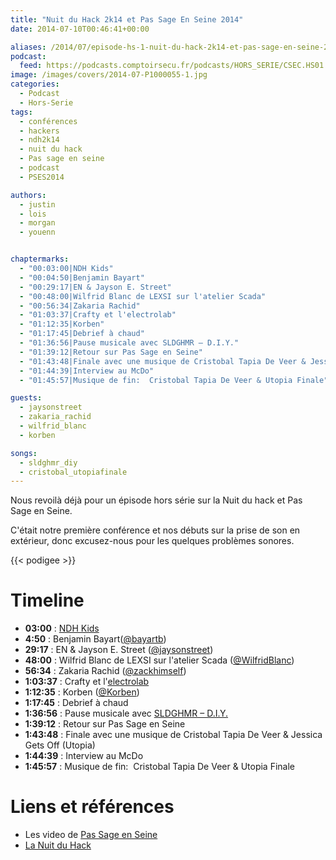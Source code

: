 ```yaml
---
title: "Nuit du Hack 2k14 et Pas Sage En Seine 2014"
date: 2014-07-10T00:46:41+00:00

aliases: /2014/07/episode-hs-1-nuit-du-hack-2k14-et-pas-sage-en-seine-2014/
podcast:
  feed: https://podcasts.comptoirsecu.fr/podcasts/HORS_SERIE/CSEC.HS01.2014-07-10.NDH.mp3
image: /images/covers/2014-07-P1000055-1.jpg
categories:
  - Podcast
  - Hors-Serie
tags:
  - conférences
  - hackers
  - ndh2k14
  - nuit du hack
  - Pas sage en seine
  - podcast
  - PSES2014

authors:
  - justin
  - lois
  - morgan
  - youenn


chaptermarks:
  - "00:03:00|NDH Kids"
  - "00:04:50|Benjamin Bayart"
  - "00:29:17|EN & Jayson E. Street"
  - "00:48:00|Wilfrid Blanc de LEXSI sur l'atelier Scada"
  - "00:56:34|Zakaria Rachid"
  - "01:03:37|Crafty et l'electrolab"
  - "01:12:35|Korben"
  - "01:17:45|Debrief à chaud"
  - "01:36:56|Pause musicale avec SLDGHMR – D.I.Y."
  - "01:39:12|Retour sur Pas Sage en Seine"
  - "01:43:48|Finale avec une musique de Cristobal Tapia De Veer & Jessica Gets Off"
  - "01:44:39|Interview au McDo"
  - "01:45:57|Musique de fin:  Cristobal Tapia De Veer & Utopia Finale"

guests:
  - jaysonstreet
  - zakaria_rachid
  - wilfrid_blanc
  - korben

songs:
  - sldghmr_diy
  - cristobal_utopiafinale
---
```

Nous revoilà déjà pour un épisode hors série sur la Nuit du hack et Pas Sage en Seine.

C'était notre première conférence et nos débuts sur la prise de son en extérieur, donc excusez-nous pour les quelques problèmes sonores.



{{< podigee >}}

# Timeline

- **03:00** : [NDH Kids](http://www.nuitduhack.com/ndh-kids)
- **4:50** : Benjamin Bayart([@bayartb](https://twitter.com/bayartb))
- **29:17** : EN & Jayson E. Street ([@jaysonstreet](https://twitter.com/jaysonstreet))
- **48:00** : Wilfrid Blanc de LEXSI sur l'atelier Scada ([@WilfridBlanc](https://twitter.com/WilfridBlanc))
- **56:34** : Zakaria Rachid ([@zackhimself](https://twitter.com/zackhimself))
- **1:03:37** : Crafty et l'[electrolab](http://www.electrolab.fr)
- **1:12:35** : Korben ([@Korben](https://twitter.com/Korben))
- **1:17:45** : Debrief à chaud
- **1:36:56** : Pause musicale avec [SLDGHMR – D.I.Y.](https://soundcloud.com/sldghmr/sldghmr-d-i-y)
- **1:39:12** : Retour sur Pas Sage en Seine
- **1:43:48** : Finale avec une musique de Cristobal Tapia De Veer & Jessica Gets Off (Utopia)
- **1:44:39** : Interview au McDo
- **1:45:57** : Musique de fin:  Cristobal Tapia De Veer & Utopia Finale

# Liens et références

- Les video de [Pas Sage en Seine](http://numaparis.ubicast.tv/channels/#pas-sage-en-seine-2014)
- [La Nuit du Hack](http://www.nuitduhack.com/)
